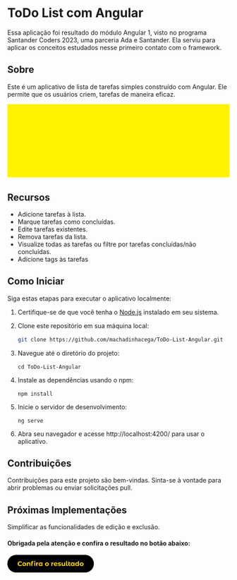 # ToDo List com Angular

Essa aplicação foi resultado do módulo Angular 1, visto no programa Santander Coders 2023, uma parceria Ada e Santander. Ela serviu para aplicar os conceitos estudados nesse primeiro contato com o framework.

## Sobre
Este é um aplicativo de lista de tarefas simples construído com Angular. Ele permite que os usuários criem, tarefas de maneira eficaz.

![Screenshot](screenshot.png)

## Recursos

- Adicione tarefas à lista.
- Marque tarefas como concluídas.
- Edite tarefas existentes.
- Remova tarefas da lista.
- Visualize todas as tarefas ou filtre por tarefas concluídas/não concluídas.
- Adicione tags às tarefas

## Como Iniciar

Siga estas etapas para executar o aplicativo localmente:

1. Certifique-se de que você tenha o [Node.js](https://nodejs.org/) instalado em seu sistema.

2. Clone este repositório em sua máquina local:

   ```bash
   git clone https://github.com/machadinhacega/ToDo-List-Angular.git
3. Navegue até o diretório do projeto:
   ```
   cd ToDo-List-Angular
4. Instale as dependências usando o npm:
   ```
   npm install
5. Inicie o servidor de desenvolvimento:
   ```
   ng serve
6. Abra seu navegador e acesse http://localhost:4200/ para usar o aplicativo.


## Contribuições
Contribuições para este projeto são bem-vindas. Sinta-se à vontade para abrir problemas ou enviar solicitações pull.

## Próximas Implementações
Simplificar as funcionalidades de edição e exclusão.

#### Obrigada pela atenção e confira o resultado no botão abaixo:

[<img src='https://github.com/machadinhacega/website_falai/raw/develop/images/resultado-botao-repositorio.png' alt='botao ver projeto' height='40'>](https://to-do-list-angular-nine.vercel.app) 
